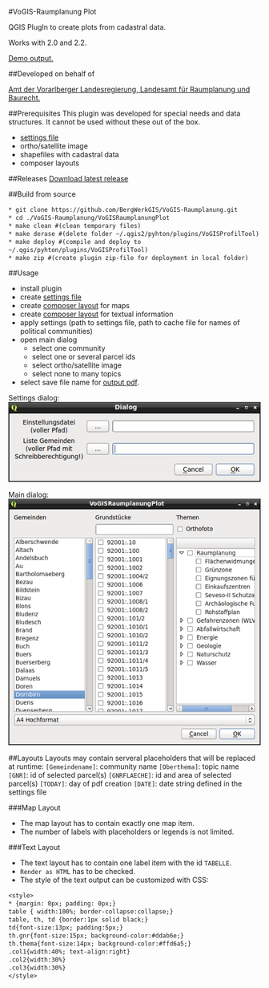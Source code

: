 #VoGIS-Raumplanung Plot

QGIS PlugIn to create plots from cadastral data.

Works with 2.0 and 2.2.

[Demo output.](/settings-and-output/out.pdf)

##Developed on behalf of

[Amt der Vorarlberger Landesregierung, Landesamt für Raumplanung und Baurecht.](http://www.vorarlberg.at/vorarlberg/bauen_wohnen/bauen/raumplanungundbaurecht/start.htm)

##Prerequisites
This plugin was developed for special needs and data structures. It cannot be used without these out of the box.
* [settings file](/settings-and-output/settings.json)
* ortho/satellite image
* shapefiles with cadastral data
* composer layouts

##Releases
[Download latest release](https://github.com/BergWerkGIS/VoGIS-Raumplanung/releases)

##Build from source
```
* git clone https://github.com/BergWerkGIS/VoGIS-Raumplanung.git
* cd ./VoGIS-Raumplanung/VoGISRaumplanungPlot
* make clean #(clean temporary files)
* make derase #(delete folder ~/.qgis2/pyhton/plugins/VoGISProfilTool)
* make deploy #(compile and deploy to ~/.qgis/pyhton/plugins/VoGISProfilTool)
* make zip #(create plugin zip-file for deployment in local folder)
```

##Usage
* install plugin
* create [settings file](/settings-and-output/settings.json)
* create [composer layout](#layouts) for maps
* create [composer layout](#layouts) for textual information
* apply settings (path to settings file, path to cache file for names of political communities)
* open main dialog
    * select one community
    * select one or several parcel ids
    * select ortho/satellite image
    * select none to many topics
* select save file name for [output pdf](/settings-and-output/out.pdf).

Settings dialog:
![VoGIS Raumplanung Settings Dialog](/screenshots/settingsdialog.png)

Main dialog:
![VoGIS Raumplanung Main Dialog](/screenshots/maindialog.png)

##Layouts
Layouts may contain serveral placeholders that will be replaced at runtime:
`[Gemeindename]`: community name
`[Oberthema]`: topic name
`[GNR]`: id of selected parcel(s)
`[GNRFLAECHE]`: id and area of selected parcel(s)
`[TODAY]`: day of pdf creation
`[DATE]`: date string defined in the settings file

###Map Layout
* The map layout has to contain exactly one map item.
* The number of labels with placeholders or legends is not limited.

###Text Layout
* The text layout has to contain one label item with the id `TABELLE`.
* `Render as HTML` has to be checked.
* The style of the text output can be customized with CSS:
```
<style>
* {margin: 0px; padding: 0px;}
table { width:100%; border-collapse:collapse;}
table, th, td {border:1px solid black;}
td{font-size:13px; padding:5px;}
th.gnr{font-size:15px; background-color:#ddab6e;}
th.thema{font-size:14px; background-color:#ffd6a5;}
.col1{width:40%; text-align:right}
.col2{width:30%}
.col3{width:30%}
</style>
```

